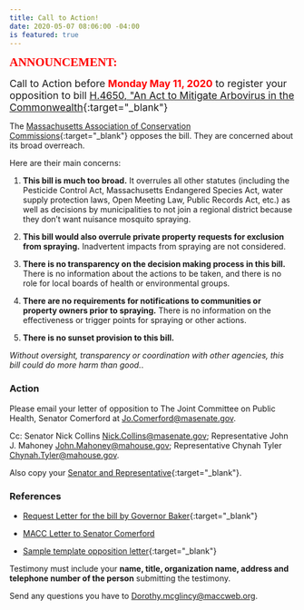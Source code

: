 ```yaml
---
title: Call to Action!
date: 2020-05-07 08:06:00 -04:00
is featured: true
---
```


<span style="font-family:Papyrus; font-size:1.5em; color:red;">**ANNOUNCEMENT:**</span>

<span style="font-size:1.25em;">Call to Action before <span style="color:red;">**Monday May 11, 2020**</span> to register your opposition to bill [H.4650, "An Act to Mitigate Arbovirus in the Commonwealth](https://malegislature.gov/Bills/191/H4650){:target="_blank"}</span>

The [Massachusetts Association of Conservation Commissions](https://www.maccweb.org/){:target="_blank"}  opposes the bill.  They are concerned about its broad overreach.

Here are their main concerns:

1. **This bill is much too broad.**  It overrules all other statutes (including the Pesticide Control Act, Massachusetts Endangered Species Act, water supply protection laws, Open Meeting Law, Public Records Act, etc.) as well as decisions by municipalities to not join a regional district because they don’t want nuisance mosquito spraying.  

2. **This bill would also overrule private property requests for exclusion from spraying.** Inadvertent impacts from spraying are not considered.  

3. **There is no transparency on the decision making process in this bill.**  There is no information about the actions to be taken, and there is no role for local boards of health or environmental groups.  

4. **There are no requirements for notifications to communities or property owners prior to spraying.**  There is no information on the effectiveness or trigger points for spraying or other actions.  

5. **There is no sunset provision to this bill.**  

*Without oversight, transparency or coordination with other agencies, this bill could do more harm than good.*.  

### Action

Please email your letter of opposition to The Joint Committee on Public Health, Senator Comerford at [Jo.Comerford@masenate.gov](mailto:jo.comerford@masenate.gov).

Cc: Senator Nick Collins [Nick.Collins@masenate.gov](mailto:nick.collins@masenate.gov); Representative John J. Mahoney [John.Mahoney@mahouse.gov](mailto:john.mahoney@mahouse.gov); Representative Chynah Tyler [Chynah.Tyler@mahouse.gov](mailto:chynah.tyler@mahouse.gov).

Also copy your [Senator and Representative](https://malegislature.gov/Search/FindMyLegislator){:target="_blank"}.  

### References    

* [Request Letter for the bill by Governor Baker](https://cdn.ymaws.com/www.maccweb.org/resource/resmgr/advocacy/h4650-eee.pdf){:target="_blank"}  

* [MACC Letter to Senator Comerford](https://www.maccweb.org/resource/resmgr/advocacy/h4650-arbovirus-macc-comment.pdf)  

* [Sample template opposition letter](https://458rl1jp.r.us-east-1.awstrack.me/L0/https:%2F%2Fwww.maccweb.org%2Fresource%2Fresmgr%2Fadvocacy%2Fdraft-sample-_h4650_letter-.docx/1/01000171d22a4fd1-efeb9cc5-9f96-47fb-a316-efe867e65af1-000000/biuwDlo7Amo8-8GtYRvA4uVaf04=160){:target="_blank"}  

Testimony must include your **name, title, organization name, address and telephone number of the person** submitting the testimony.  

Send any questions you have to [Dorothy.mcglincy@maccweb.org](mailto:Dorothy.mcglincy@maccweb.org).